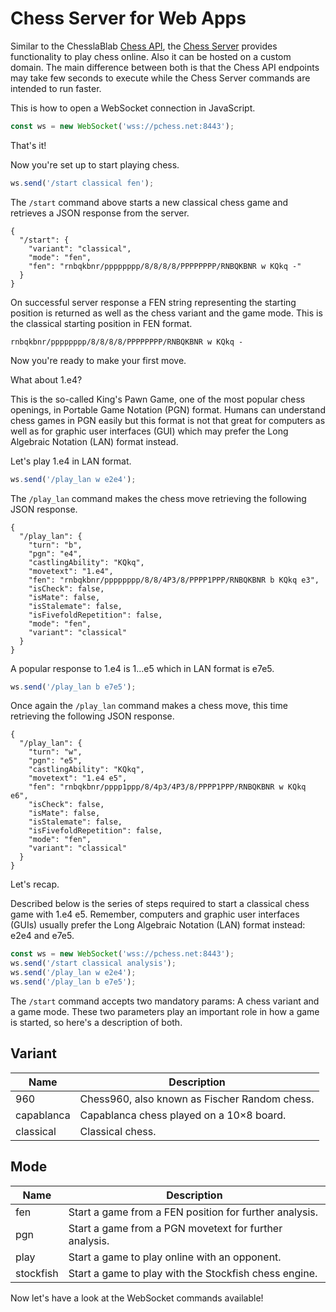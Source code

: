 # Chess Server for Web Apps

Similar to the ChesslaBlab [Chess API](https://chess-api.readthedocs.io/en/latest/), the [Chess Server](https://github.com/chesslablab/chess-server) provides functionality to play chess online. Also it can be hosted on a custom domain. The main difference between both is that the Chess API endpoints may take few seconds to execute while the Chess Server commands are intended to run faster.

This is how to open a WebSocket connection in JavaScript.

```js
const ws = new WebSocket('wss://pchess.net:8443');
```

That's it!

Now you're set up to start playing chess.

```js
ws.send('/start classical fen');
```

The `/start` command above starts a new classical chess game and retrieves a JSON response from the server.

```text
{
  "/start": {
    "variant": "classical",
    "mode": "fen",
    "fen": "rnbqkbnr/pppppppp/8/8/8/8/PPPPPPPP/RNBQKBNR w KQkq -"
  }
}
```

On successful server response a FEN string representing the starting position is returned as well as the chess variant and the game mode. This is the classical starting position in FEN format.

```text
rnbqkbnr/pppppppp/8/8/8/8/PPPPPPPP/RNBQKBNR w KQkq -
```

Now you're ready to make your first move.

What about 1.e4?

This is the so-called King's Pawn Game, one of the most popular chess openings, in Portable Game Notation (PGN) format. Humans can understand chess games in PGN easily but this format is not that great for computers as well as for graphic user interfaces (GUI) which may prefer the Long Algebraic Notation (LAN) format instead.

Let's play 1.e4 in LAN format.

```js
ws.send('/play_lan w e2e4');
```

The `/play_lan` command makes the chess move retrieving the following JSON response.

```text
{
  "/play_lan": {
    "turn": "b",
    "pgn": "e4",
    "castlingAbility": "KQkq",
    "movetext": "1.e4",
    "fen": "rnbqkbnr/pppppppp/8/8/4P3/8/PPPP1PPP/RNBQKBNR b KQkq e3",
    "isCheck": false,
    "isMate": false,
    "isStalemate": false,
    "isFivefoldRepetition": false,
    "mode": "fen",
    "variant": "classical"
  }
}
```

A popular response to 1.e4 is 1...e5 which in LAN format is e7e5.

```js
ws.send('/play_lan b e7e5');
```

Once again the `/play_lan` command makes a chess move, this time retrieving the following JSON response.

```text
{
  "/play_lan": {
    "turn": "w",
    "pgn": "e5",
    "castlingAbility": "KQkq",
    "movetext": "1.e4 e5",
    "fen": "rnbqkbnr/pppp1ppp/8/4p3/4P3/8/PPPP1PPP/RNBQKBNR w KQkq e6",
    "isCheck": false,
    "isMate": false,
    "isStalemate": false,
    "isFivefoldRepetition": false,
    "mode": "fen",
    "variant": "classical"
  }
}
```

Let's recap.

Described below is the series of steps required to start a classical chess game with 1.e4 e5. Remember, computers and graphic user interfaces (GUIs) usually prefer the Long Algebraic Notation (LAN) format instead: e2e4 and e7e5.

```js
const ws = new WebSocket('wss://pchess.net:8443');
ws.send('/start classical analysis');
ws.send('/play_lan w e2e4');
ws.send('/play_lan b e7e5');
```

The `/start` command accepts two mandatory params: A chess variant and a game mode. These two parameters play an important role in how a game is started, so here's a description of both.

## Variant

| Name | Description |
| ---- | ----------- |
| 960 | Chess960, also known as Fischer Random chess. |
| capablanca | Capablanca chess played on a 10×8 board. |
| classical | Classical chess. |

## Mode

| Name | Description |
| ---- | ----------- |
| fen | Start a game from a FEN position for further analysis. |
| pgn | Start a game from a PGN movetext for further analysis. |
| play | Start a game to play online with an opponent. |
| stockfish | Start a game to play with the Stockfish chess engine. |

Now let's have a look at the WebSocket commands available!
